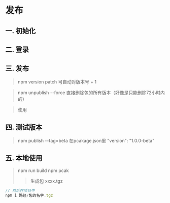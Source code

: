 # 发布

## 一. 初始化
> <image-preview :imgUrl="'npm/1.jpg'" width="50%" height="50%" />

> <image-preview :imgUrl="'npm/2.jpg'" width="50%" height="50%" />

## 二. 登录
> <image-preview :imgUrl="'npm/3.jpg'" width="50%" height="50%" />

## 三. 发布
> <image-preview :imgUrl="'npm/4-1.jpg'" width="50%" height="50%" />

> npm version patch 可自动对版本号 + 1
>> <image-preview :imgUrl="'npm/4-2.jpg'" width="50%" height="50%" />


> <image-preview :imgUrl="'npm/4-3.jpg'" width="50%" height="50%" />

> <image-preview :imgUrl="'npm/5.jpg'" width="50%" height="50%" />

> <image-preview :imgUrl="'npm/6-1.jpg'" width="50%" height="50%" />

> <image-preview :imgUrl="'npm/6-2.jpg'" width="50%" height="50%" />

> npm unpublish --force 直接删除包的所有版本（好像是只能删除72小时内的）
>> <image-preview :imgUrl="'npm/7.jpg'" width="50%" height="50%" />

> 使用
>> <image-preview :imgUrl="'npm/8.jpg'" width="50%" height="50%" />

## 四. 测试版本
> npm publish --tag=beta
> 在pcakage.json里  "version": "1.0.0-beta"

## 五. 本地使用
> npm run build
> npm pcak
>> 生成包 xxxx.tgz

```js
// 然后在项目中
npm i 路径/包的名字.tgz
```